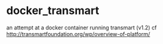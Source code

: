 docker_transmart
================

an attempt at a docker container running transmart (v1.2)
cf http://transmartfoundation.org/wp/overview-of-platform/


